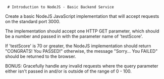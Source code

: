      # Introduction to NodeJS - Basic Backend Service

Create a basic NodeJS JavaScript implementation that will accept requests on the standard port 3000. 

The implementation should accept one HTTP GET parameter, which should be a number and passed in with the parameter name of 'testScore'.

If 'testScore' is 70 or greater, the NodeJS implementation should return "CONGRATS! You PASSED!" otherwise, the message "Sorry... You FAILED" should be returned to the browser.

BONUS: Gracefully handle any invalid requests where the query parameter either isn't passed in and/or is outside of the range of 0 - 100.
